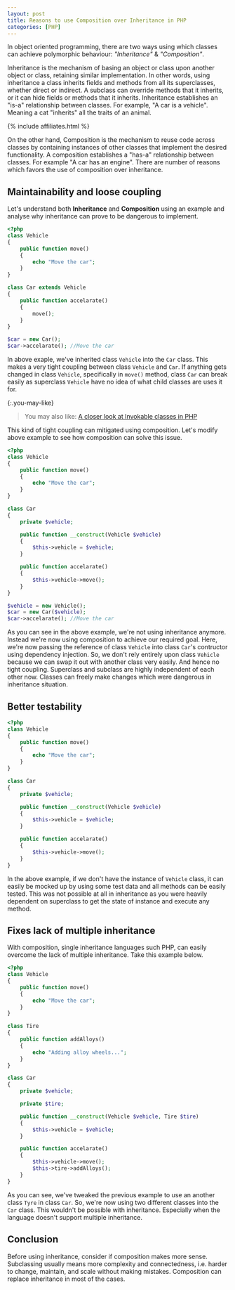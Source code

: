 ```yaml
---
layout: post
title: Reasons to use Composition over Inheritance in PHP
categories: [PHP]
---
```


In object oriented programming, there are two ways using which classes can achieve polymorphic behaviour: _"Inheritance"_ & _"Composition"_.

Inheritance is the mechanism of basing an object or class upon another object or class, retaining similar implementation. In other words, using inheritance a class inherits fields and methods from all its superclasses, whether direct or indirect. A subclass can override methods that it inherits, or it can hide fields or methods that it inherits. Inheritance establishes an "is-a" relationship between classes. For example, "A car is a vehicle". Meaning a cat "inherits" all the traits of an animal.

{% include affiliates.html %}

On the other hand, Composition is the mechanism to reuse code across classes by containing instances of other classes that implement the desired functionality. A composition establishes a "has-a" relationship between classes. For example "A car has an engine". There are number of reasons which favors the use of composition over inheritance.

## Maintainability and loose coupling

Let's understand both **Inheritance** and **Composition** using an example and analyse why inheritance can prove to be dangerous to implement.

```php
<?php
class Vehicle
{    
    public function move()
    {
        echo "Move the car";
    }    
}

class Car extends Vehicle
{
    public function accelarate()
    {    
        move();    
    }
}

$car = new Car();
$car->accelarate(); //Move the car
```

In above exaple, we've inherited class `Vehicle` into the `Car` class. This makes a very tight coupling between class `Vehicle` and `Car`. If anything gets changed in class `Vehicle`, specifically in `move()` method, class `Car` can break easily as superclass `Vehicle` have no idea of what child classes are uses it for.

{:.you-may-like}
> You may also like: [A closer look at Invokable classes in PHP](/invokable-classes-php/)

This kind of tight coupling can mitigated using composition. Let's modify above example to see how composition can solve this issue.

```php
<?php
class Vehicle
{    
    public function move()
    {
        echo "Move the car";
    }    
}

class Car
{
    private $vehicle;

    public function __construct(Vehicle $vehicle)
    {
        $this->vehicle = $vehicle;
    }

    public function accelarate()
    {    
        $this->vehicle->move();    
    }
}

$vehicle = new Vehicle();
$car = new Car($vehicle);
$car->accelarate(); //Move the car
```

As you can see in the above example, we're not using inheritance anymore. Instead we're now using composition to achieve our required goal. Here, we're now passing the reference of class `Vehicle` into class `Car`'s contructor using dependency injection. So, we don't rely entirely upon class `Vehicle` because we can swap it out with another class very easily. And hence no tight coupling. Superclass and subclass are highly independent of each other now. Classes can freely make changes which were dangerous in inheritance situation.

## Better testability

```php
<?php
class Vehicle
{    
    public function move()
    {
        echo "Move the car";
    }    
}

class Car
{
    private $vehicle;

    public function __construct(Vehicle $vehicle)
    {
        $this->vehicle = $vehicle;
    }

    public function accelarate()
    {    
        $this->vehicle->move();    
    }
}
```

In the above example, if we don't have the instance of `Vehicle` class,  it can easily be mocked up by using some test data and all methods can be easily tested. This was not possible at all in inheritance as you were heavily dependent on superclass to get the state of instance and execute any method.

## Fixes lack of multiple inheritance

With composition, single inheritance languages such PHP, can easily overcome the lack of multiple inheritance. Take this example below.

```php
<?php
class Vehicle
{    
    public function move()
    {
        echo "Move the car";
    }    
}

class Tire
{    
    public function addAlloys()
    {
        echo "Adding alloy wheels...";
    }    
}

class Car
{
    private $vehicle;

    private $tire;

    public function __construct(Vehicle $vehicle, Tire $tire)
    {
        $this->vehicle = $vehicle;
    }

    public function accelarate()
    {    
        $this->vehicle->move();    
        $this->tire->addAlloys();
    }
}
```

As you can see, we've tweaked the previous example to use an another class `Tyre` in class `Car`. So, we're now using two different classes into the `Car` class. This wouldn't be possible with inheritance. Especially when the language doesn't support multiple inheritance.

## Conclusion

Before using inheritance, consider if composition makes more sense. Subclassing usually means more complexity and connectedness, i.e. harder to change, maintain, and scale without making mistakes. Composition can replace inheritance in most of the cases.


